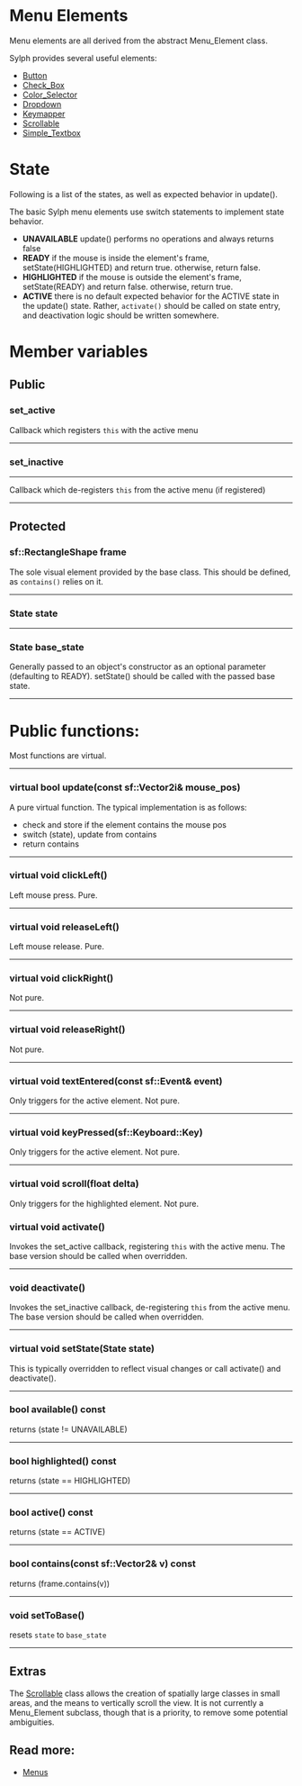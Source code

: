 # Menu Elements

Menu elements are all derived from the abstract Menu_Element class.

Sylph provides several useful elements:
- [Button](button.md)
- [Check_Box](check_box.md)
- [Color_Selector](color_selector.md)
- [Dropdown](dropdown.md)
- [Keymapper](keymapper.md)
- [Scrollable](scrollable.md)
- [Simple_Textbox](simple_textbox.md)

# State
Following is a list of the states, as well as expected behavior in update().

The basic Sylph menu elements use switch statements to implement state behavior.

- **UNAVAILABLE** update() performs no operations and always returns false
- **READY** if the mouse is inside the element's frame, setState(HIGHLIGHTED) and return true. otherwise, return false.
- **HIGHLIGHTED** if the mouse is outside the element's frame, setState(READY) and return false. otherwise, return true.
- **ACTIVE** there is no default expected behavior for the ACTIVE state in the update() state. Rather, `activate()` should be called on state entry, and deactivation logic should be written somewhere.

# Member variables

## Public

### set_active

Callback which registers `this` with the active menu

---

### set_inactive

---
Callback which de-registers `this` from the active menu (if registered)

---
## Protected

### sf::RectangleShape frame

The sole visual element provided by the base class. This should be defined, as `contains()` relies on it.

---
### State state

---
### State base_state
Generally passed to an object's constructor as an optional parameter (defaulting to READY). setState() should be called with the passed base state.

---

# Public functions:

Most functions are virtual.

---
### virtual bool update(const sf::Vector2i& mouse_pos)
A pure virtual function. The typical implementation is as follows:
- check and store if the element contains the mouse pos
- switch (state), update from contains
- return contains

---
### virtual void clickLeft()
Left mouse press. Pure.

---
### virtual void releaseLeft()
Left mouse release. Pure.

---
### virtual void clickRight()
Not pure.

---
### virtual void releaseRight()
Not pure.

---
### virtual void textEntered(const sf::Event& event)
Only triggers for the active element. Not pure.

---
### virtual void keyPressed(sf::Keyboard::Key)
Only triggers for the active element. Not pure.

---
### virtual void scroll(float delta)
Only triggers for the highlighted element. Not pure.
### virtual void activate()
Invokes the set_active callback, registering `this` with the active menu. The base version should be called when overridden.

---
### void deactivate()
Invokes the set_inactive callback, de-registering `this` from the active menu. The base version should be called when overridden.

---
### virtual void setState(State state)
This is typically overridden to reflect visual changes or call activate() and deactivate().

---
### bool available() const
returns (state != UNAVAILABLE)

---
### bool highlighted() const
returns (state == HIGHLIGHTED)

---
### bool active() const
returns (state == ACTIVE)

---
### bool contains(const sf::Vector2<T>& v) const
returns (frame.contains(v))
 
---
### void setToBase()
resets `state` to `base_state`
  
---

## Extras
The [Scrollable](scrollable.md) class allows the creation of spatially large classes in small areas, and the means to vertically scroll the view. It is not currently a Menu_Element subclass, though that is a priority, to remove some potential ambiguities. 

## Read more:
- [Menus](../menus.md)